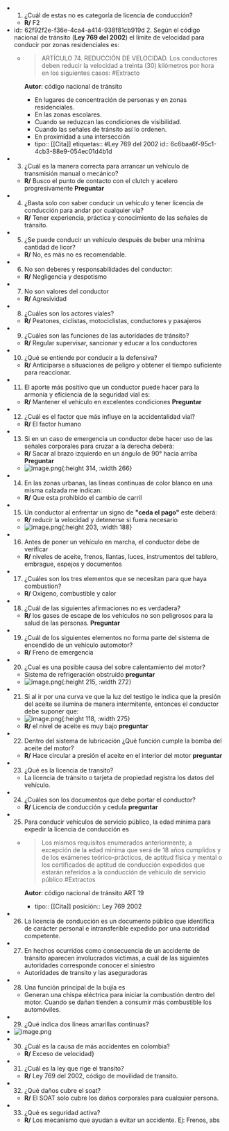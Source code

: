 - 1. ¿Cuál de estas no es categoría de licencia de conducción?
	- **R/** F2
- id:: 62f92f2e-f36e-4ca4-a414-938f81cb919d
  2. Según el código nacional de tránsito (**Ley 769 del 2002**) el límite de velocidad para conducir por zonas residenciales es:
	- > ARTÍCULO 74. REDUCCIÓN DE VELOCIDAD. Los conductores deben reducir la velocidad a treinta (30) kilómetros por hora en los siguientes casos:  #Extracto 
	  
	  **Autor**: código nacional de tránsito
		- En lugares de concentración de personas y en zonas residenciales.
		- En las zonas escolares.
		- Cuando se reduzcan las condiciones de visibilidad.
		- Cuando las señales de tránsito así lo ordenen.
		- En proximidad a una intersección
		- tipo:: [[Cita]]
		  etiquetas:: #Ley 769 del 2002
		  id:: 6c6baa6f-95c1-4cb3-88e9-054ec01d4b1d
- 3. ¿Cuál es la manera correcta para arrancar un vehículo de transmisión manual o mecánico?
	- **R/** Busco el punto de contacto con el clutch y acelero progresivamente **Preguntar**
- 4. ¿Basta solo con saber conducir un vehículo y tener licencia de conducción para andar por cualquier vía?
	- **R/** Tener experiencia, práctica y conocimiento de las señales de tránsito.
- 5. ¿Se puede conducir un vehículo después de beber una mínima cantidad de licor?
	- **R/** No, es más no es recomendable.
- 6. No son deberes y responsabilidades del conductor:
	- **R/** Negligencia y despotismo
- 7. No son valores del conductor
	- **R/** Agresividad
- 8. ¿Cuáles son los actores viales?
	- **R/** Peatones, ciclistas, motociclistas, conductores y pasajeros
- 9. ¿Cuáles son las funciones de las autoridades de tránsito?
	- **R/** Regular supervisar, sancionar y educar a los conductores
- 10. ¿Qué se entiende por conducir a la defensiva?
	- **R/** Anticiparse a situaciones de peligro y obtener el tiempo suficiente para reaccionar.
- 11. El aporte más positivo que un conductor puede hacer para la armonía y eficiencia de la seguridad vial es:
	- **R/** Mantener el vehículo en excelentes condiciones **Preguntar**
- 12. ¿Cuál es el factor que más influye en la accidentalidad vial?
	- **R/** El factor humano
- 13. Si en un caso de emergencia un conductor debe hacer uso de las señales corporales para cruzar a la derecha deberá:
	- **R/** Sacar al brazo izquierdo en un ángulo de 90° hacia arriba **Preguntar**
	- ![image.png](../assets/image_1660493053981_0.png){:height 314, :width 266}
- 14. En las zonas urbanas, las líneas continuas de color blanco en una misma calzada me indican:
	- **R/** Que esta prohibido el cambio de carril
- 15. Un conductor al enfrentar un signo de **"ceda el pago"** este deberá:
	- **R/** reducir la velocidad y detenerse si fuera necesario
	- ![image.png](../assets/image_1660493637151_0.png){:height 203, :width 188}
- 16. Antes de poner un vehículo en marcha, el conductor debe de verificar
	- **R/** niveles de aceite, frenos, llantas, luces, instrumentos del tablero, embrague, espejos y documentos
- 17. ¿Cuáles son los tres elementos que se necesitan para que haya combustion?
	- **R/** Oxigeno, combustible y calor
- 18. ¿Cuál de las siguientes afirmaciones no es verdadera?
	- **R/**  los gases de escape de los vehículos no son peligrosos para la salud de las personas. **Preguntar**
- 19. ¿Cuál de los siguientes elementos no forma parte del sistema de encendido de un vehículo automotor?
	- **R/** Freno de emergencia
- 20. ¿Cual es una posible causa del sobre calentamiento del motor?
	- Sistema de refrigeración obstruido **preguntar**
	- ![image.png](../assets/image_1660497446109_0.png){:height 215, :width 272}
- 21.  Si al ir por una curva ve que la luz del testigo le indica que la presión del aceite se ilumina de manera intermitente, entonces el conductor debe suponer que:
	- ![image.png](../assets/image_1660498711167_0.png){:height 118, :width 275}
	- **R/** el nivel de aceite es muy bajo **preguntar**
- 22. Dentro del sistema de lubricación ¿Qué función cumple la bomba del aceite del motor?
	- **R/** Hace circular a presión el aceite en el interior del motor **preguntar**
- 23. ¿Qué es la licencia de transito?
	- La licencia de tránsito o tarjeta de propiedad registra los datos del vehículo.
- 24.  ¿Cuáles son los documentos que debe portar el conductor?
	- **R/** Licencia de conducción y cedula **preguntar**
- 25. Para conducir vehículos de servicio público, la edad mínima para expedir la licencia de conducción es
	- > Los mismos requisitos enumerados anteriormente, a excepción de la edad mínima que será de 18 años cumplidos y de los exámenes teórico-prácticos, de aptitud física y mental o los certificados de aptitud de conducción expedidos que estarán referidos a la conducción de
	  vehículo de servicio público  #Extractos
	  
	  **Autor**: código nacional de tránsito ART 19
		- tipo:: [[Cita]]
		  posición:: Ley 769 2002
- 26. La licencia de conducción es un documento público que identifica de carácter personal e intransferible expedido por una autoridad competente.
- 27.  En hechos ocurridos como consecuencia de un accidente de tránsito aparecen involucrados víctimas, a cuál de las siguientes autoridades corresponde conocer el siniestro
	- Autoridades de transito y las aseguradoras
- 28. Una función principal de la bujía es
	- Generan una chispa eléctrica para iniciar la combustión dentro del motor. Cuando se dañan tienden a consumir más combustible los automóviles.
- 29. ¿Qué indica dos líneas amarillas continuas?
- ![image.png](../assets/image_1660518487708_0.png)
- 30. ¿Cuál es la causa de más accidentes en colombia?
	- **R/** Exceso de velocidad}
- 31. ¿Cuál es la ley que rige el transito?
	- **R/** Ley 769 del 2002, código de movilidad de transito.
- 32.  ¿Qué daños cubre el soat?
	- **R/** El SOAT solo cubre los daños corporales para cualquier persona.
- 33. ¿Qué es seguridad activa?
	- **R/** Los mecanismo que ayudan a evitar un accidente. Ej: Frenos, abs